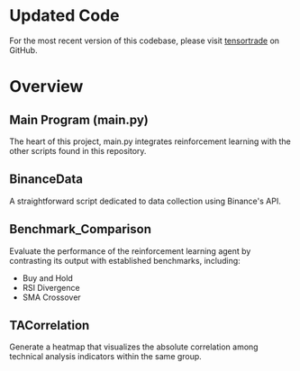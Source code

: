 # Updated Code
For the most recent version of this codebase, please visit [tensortrade](https://github.com/StephanAkkerman/TensorTrade) on GitHub.

# Overview
## Main Program (main.py)
The heart of this project, main.py integrates reinforcement learning with the other scripts found in this repository.

## BinanceData
A straightforward script dedicated to data collection using Binance's API.

## Benchmark_Comparison
Evaluate the performance of the reinforcement learning agent by contrasting its output with established benchmarks, including:

- Buy and Hold
- RSI Divergence
- SMA Crossover

## TACorrelation
Generate a heatmap that visualizes the absolute correlation among technical analysis indicators within the same group.

